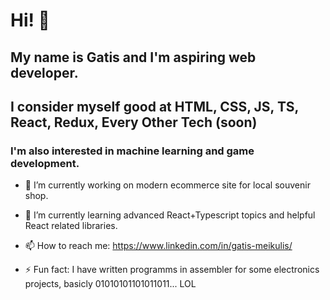 # Hi! 👋

## My name is Gatis and I'm aspiring web developer.

## I consider myself good at HTML, CSS, JS, TS, React, Redux, Every Other Tech (soon) 
### I'm also interested in machine learning and game development.

- 🔭 I’m currently working on modern ecommerce site for local souvenir shop.
- 🌱 I’m currently learning advanced React+Typescript topics and helpful React related libraries.

- 📫 How to reach me: https://www.linkedin.com/in/gatis-meikulis/

- ⚡ Fun fact: I have written programms in assembler for some electronics projects, basicly 01010101101011011... LOL

